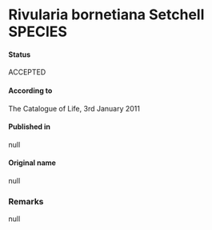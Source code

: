 Rivularia bornetiana Setchell SPECIES
=======

#### Status
ACCEPTED

#### According to
The Catalogue of Life, 3rd January 2011

#### Published in
null

#### Original name
null

### Remarks
null